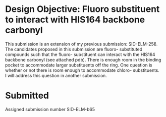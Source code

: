 # Design Objective: Fluoro substituent to interact with HIS164 backbone carbonyl

This submission is an extension of my previous submission: SID-ELM-258. The candidates
proposed in this submission are fluoro- substituted compounds such that the fluoro-
substituent can interact with the HIS164 backbone carbonyl (see attached pdb).  There
is enough room in the binding pocket to accommodate larger substituents off the ring.
One question is whether or not there is room enough to accommodate chloro-
substituents. I will address this question in another submission.

# Submitted

Assigned submission number SID-ELM-b65
